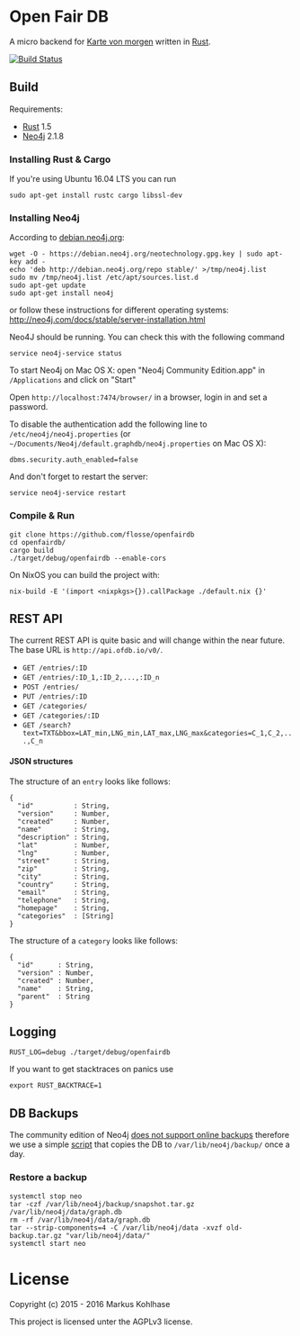 # Open Fair DB

A micro backend for [Karte von morgen](https://github.com/flosse/kartevonmorgen/)
written in [Rust](http://rustlang.org/).

[![Build Status](https://travis-ci.org/flosse/openfairdb.svg?branch=master)](https://travis-ci.org/flosse/openfairdb)

## Build

Requirements:

- [Rust](http://rustlang.org/) 1.5
- [Neo4j](http://neo4j.com/) 2.1.8

### Installing Rust & Cargo

If you're using Ubuntu 16.04 LTS you can run

```
sudo apt-get install rustc cargo libssl-dev
```

### Installing Neo4j

According to [debian.neo4j.org](http://debian.neo4j.org/):

    wget -O - https://debian.neo4j.org/neotechnology.gpg.key | sudo apt-key add -
    echo 'deb http://debian.neo4j.org/repo stable/' >/tmp/neo4j.list
    sudo mv /tmp/neo4j.list /etc/apt/sources.list.d
    sudo apt-get update
    sudo apt-get install neo4j
    
or follow these instructions for different operating systems: http://neo4j.com/docs/stable/server-installation.html 

Neo4J should be running. You can check this with the following command

    service neo4j-service status

To start Neo4j on Mac OS X:
open "Neo4j Community Edition.app" in `/Applications` and click on "Start"

Open `http://localhost:7474/browser/` in a browser, login in and set a password.

To disable the authentication add the following line to
`/etc/neo4j/neo4j.properties` (or `~/Documents/Neo4j/default.graphdb/neo4j.properties` on Mac OS X):

    dbms.security.auth_enabled=false

And don't forget to restart the server:

    service neo4j-service restart

### Compile & Run

```
git clone https://github.com/flosse/openfairdb
cd openfairdb/
cargo build
./target/debug/openfairdb --enable-cors
```

On NixOS you can build the project with:

```
nix-build -E '(import <nixpkgs>{}).callPackage ./default.nix {}'
```

## REST API

The current REST API is quite basic and will change within the near future.
The base URL is `http://api.ofdb.io/v0/`.

-  `GET /entries/:ID`
-  `GET /entries/:ID_1,:ID_2,...,:ID_n`
-  `POST /entries/`
-  `PUT /entries/:ID`
-  `GET /categories/`
-  `GET /categories/:ID`
-  `GET /search?text=TXT&bbox=LAT_min,LNG_min,LAT_max,LNG_max&categories=C_1,C_2,...,C_n`

#### JSON structures

The structure of an `entry` looks like follows:

```
{
  "id"          : String,
  "version"     : Number,
  "created"     : Number,
  "name"        : String,
  "description" : String,
  "lat"         : Number,
  "lng"         : Number,
  "street"      : String,
  "zip"         : String,
  "city"        : String,
  "country"     : String,
  "email"       : String,
  "telephone"   : String,
  "homepage"    : String,
  "categories"  : [String]
}
```

The structure of a `category` looks like follows:

```
{
  "id"      : String,
  "version" : Number,
  "created" : Number,
  "name"    : String,
  "parent"  : String
}
```

## Logging

    RUST_LOG=debug ./target/debug/openfairdb

If you want to get stacktraces on panics use

    export RUST_BACKTRACE=1

## DB Backups

The community edition of Neo4j
[does not support online backups](https://github.com/flosse/openfairdb/issues/10)
therefore we use a simple
[script](https://github.com/flosse/openfairdb/blob/master/scripts/backup.sh)
that copies the DB to `/var/lib/neo4j/backup/` once a day.

### Restore a backup

    systemctl stop neo
    tar -czf /var/lib/neo4j/backup/snapshot.tar.gz /var/lib/neo4j/data/graph.db
    rm -rf /var/lib/neo4j/data/graph.db
    tar --strip-components=4 -C /var/lib/neo4j/data -xvzf old-backup.tar.gz "var/lib/neo4j/data/"
    systemctl start neo

# License

Copyright (c) 2015 - 2016 Markus Kohlhase

This project is licensed unter the AGPLv3 license.
